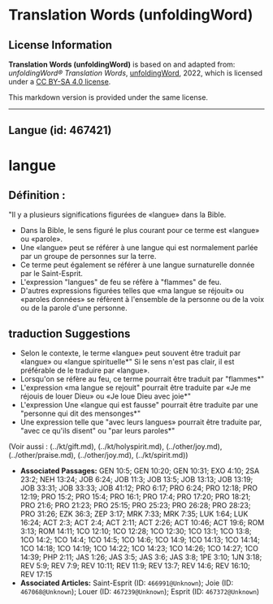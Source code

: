 # Translation Words (unfoldingWord)

## License Information

**Translation Words (unfoldingWord)** is based on and adapted from: _unfoldingWord® Translation Words_, [unfoldingWord](https://unfoldingword.org/utw), 2022, which is licensed under a [CC BY-SA 4.0 license](https://creativecommons.org/licenses/by-sa/4.0/legalcode.en).

This markdown version is provided under the same license.



--------------------------------

## Langue (id: 467421)

langue
======

Définition :
------------

"Il y a plusieurs significations figurées de «langue» dans la Bible.

* Dans la Bible, le sens figuré le plus courant pour ce terme est «langue» ou «parole».
* Une «langue» peut se référer à une langue qui est normalement parlée par un groupe de personnes sur la terre.
* Ce terme peut également se référer à une langue surnaturelle donnée par le Saint\-Esprit.
* L'expression "langues" de feu se réfère à "flammes" de feu.
* D'autres expressions figurées telles que «ma langue se réjouit» ou «paroles données» se réfèrent à l'ensemble de la personne ou de la voix ou de la parole d'une personne.

traduction Suggestions
----------------------

* Selon le contexte, le terme «langue» peut souvent être traduit par «langue» ou «langue spirituelle\*" Si le sens n'est pas clair, il est préférable de le traduire par «langue».
* Lorsqu'on se réfère au feu, ce terme pourrait être traduit par "flammes\*"
* L'expression «ma langue se rejouit" pourrait être traduite par «Je me réjouis de louer Dieu» ou «Je loue Dieu avec joie\*"
* L'expression Une «langue qui est fausse" pourrait être traduite par une "personne qui dit des mensonges\*"
* Une expression telle que "avec leurs langues» pourrait être traduite par, "avec ce qu'ils disent" ou "par leurs paroles\*"

(Voir aussi : (../kt/gift.md), (../kt/holyspirit.md), (../other/joy.md), (../other/praise.md), (../other/joy.md), (../kt/spirit.md))

* **Associated Passages:** GEN 10:5; GEN 10:20; GEN 10:31; EXO 4:10; 2SA 23:2; NEH 13:24; JOB 6:24; JOB 11:3; JOB 13:5; JOB 13:13; JOB 13:19; JOB 33:31; JOB 33:33; JOB 41:12; PRO 6:17; PRO 6:24; PRO 12:18; PRO 12:19; PRO 15:2; PRO 15:4; PRO 16:1; PRO 17:4; PRO 17:20; PRO 18:21; PRO 21:6; PRO 21:23; PRO 25:15; PRO 25:23; PRO 26:28; PRO 28:23; PRO 31:26; EZK 36:3; ZEP 3:17; MRK 7:33; MRK 7:35; LUK 1:64; LUK 16:24; ACT 2:3; ACT 2:4; ACT 2:11; ACT 2:26; ACT 10:46; ACT 19:6; ROM 3:13; ROM 14:11; 1CO 12:10; 1CO 12:28; 1CO 12:30; 1CO 13:1; 1CO 13:8; 1CO 14:2; 1CO 14:4; 1CO 14:5; 1CO 14:6; 1CO 14:9; 1CO 14:13; 1CO 14:14; 1CO 14:18; 1CO 14:19; 1CO 14:22; 1CO 14:23; 1CO 14:26; 1CO 14:27; 1CO 14:39; PHP 2:11; JAS 1:26; JAS 3:5; JAS 3:6; JAS 3:8; 1PE 3:10; 1JN 3:18; REV 5:9; REV 7:9; REV 10:11; REV 11:9; REV 13:7; REV 14:6; REV 16:10; REV 17:15
* **Associated Articles:** Saint-Esprit (ID: `466991@Unknown`); Joie (ID: `467068@Unknown`); Louer (ID: `467239@Unknown`); Esprit (ID: `467372@Unknown`)

